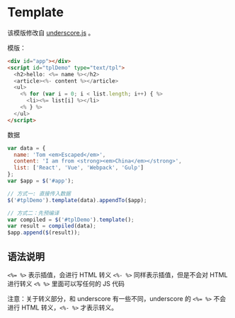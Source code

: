 # Template

该模版修改自 [underscore.js](http://underscorejs.org) 。

模版：
```html
<div id="app"></div>
<script id="tplDemo" type="text/tpl">
  <h2>hello: <%= name %></h2>
  <article><%- content %></article>
  <ul>
    <% for (var i = 0; i < list.length; i++) { %>
      <li><%= list[i] %></li>
    <% } %>
  </ul>
</script>
```

数据
```javascript
var data = {
  name: 'Tom <em>Escaped</em>',
  content: 'I am from <strong><em>China</em></strong>',
  list: ['React', 'Vue', 'Webpack', 'Gulp']
};
var $app = $('#app');

// 方式一: 直接传入数据
$('#tplDemo').template(data).appendTo($app);

// 方式二：先预编译
var compiled = $('#tplDemo').template();
var result = compiled(data);
$app.append($(result));
```

## 语法说明

`<%= %>` 表示插值，会进行 HTML 转义
`<%- %>` 同样表示插值，但是不会对 HTML 进行转义
`<% %>` 里面可以写任何的 JS 代码

注意：关于转义部分，和 underscore 有一些不同，underscore 的 `<%= %>` 不会进行 HTML 转义，`<%- %>` 才表示转义。